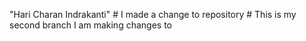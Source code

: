 "Hari Charan Indrakanti" 
  #   I   m a d e   a   c h a n g e   t o   r e p o s i t o r y  
   #   T h i s   i s   m y   s e c o n d   b r a n c h   I   a m   m a k i n g   c h a n g e s   t o  
 